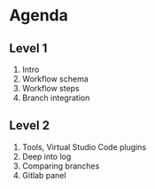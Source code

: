 # Agenda

## Level 1

1. Intro
2. Workflow schema
3. Workflow steps
4. Branch integration

## Level 2

1. Tools, Virtual Studio Code plugins
2. Deep into log
3. Comparing branches
4. Gitlab panel
